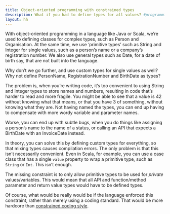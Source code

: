 ```yaml
---
title: Object-oriented programming with constrained types
description: What if you had to define types for all values? #programming
layout: hh
---
```


With object-oriented programming in a language like Java or Scala, we’re used to defining classes for complex types, such as Person and Organisation. At the same time, we use ‘primitive types’ such as String and Integer for single values, such as a person’s name or a company’s registration number. We also use general types such as Date, for a date of birth say, that are not built into the language.

Why don’t we go further, and use custom types for single values as well? Why not define PersonName, RegistrationNumber and BirthDate as types?

The problem is, when you’re writing code, it’s too convenient to using String and Integer types to store names and numbers, resulting in code that’s harder to read and more fragile. You might be able to see that a value is 42 without knowing what that means, or that you have 3 of something, without knowing what they are. Not having named the types, you can end up having to compensate with more wordy variable and parameter names.

Worse, you can end up with subtle bugs, when you do things like assigning a person’s name to the name of a status, or calling an API that expects a BirthDate with an InvoiceDate instead.

In theory, you can solve this by defining custom types for everything, so that mixing types causes compilation errors. The only problem is that this isn’t necessarily convenient. Even in Scala, for example, you can use a case class that has a single `value` property to wrap a primitive type, such as `String` or `Int`. This isn’t enough.

The missing constraint is to only allow primitive types to be used for _private_ values/variables. This would mean that all API and function/method parameter and return value types would have to be defined types.

Of course, what would be really would be if the language enforced this constraint, rather than merely using a coding standard. That would be more hardcore than [constrained coding style](http://hilton.org.uk/blog/contstrained-coding-style).

